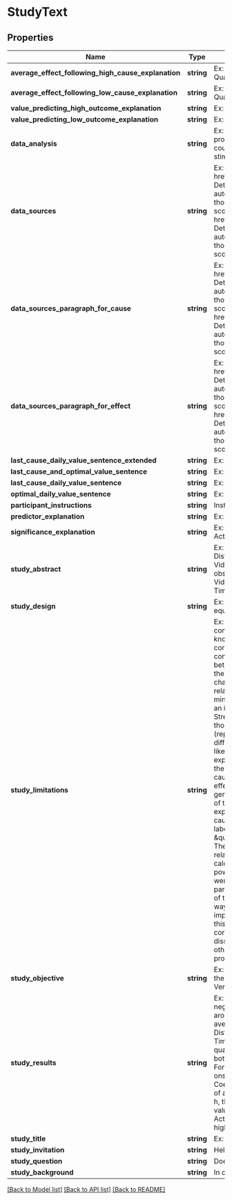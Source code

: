 # StudyText

## Properties
Name | Type | Description | Notes
------------ | ------------- | ------------- | -------------
**average_effect_following_high_cause_explanation** | **string** | Ex: Overall Mood is 3.55/5 (15% higher) on average after days with around 4.19/5 Sleep Quality | [optional] 
**average_effect_following_low_cause_explanation** | **string** | Ex: Overall Mood is 2.65/5 (14% lower) on average after days with around 1.97/5 Sleep Quality | [optional] 
**value_predicting_high_outcome_explanation** | **string** | Ex: Overall Mood, on average, 17% higher after around 4.14/5 Sleep Quality | [optional] 
**value_predicting_low_outcome_explanation** | **string** | Ex: Overall Mood, on average, 11% lower after around 3.03/5 Sleep Quality | [optional] 
**data_analysis** | **string** | Ex: It was assumed that 0 hours would pass before a change in Very Distracting Time would produce an observable change in Video Activities.  It was assumed that Very Distracting Time could produce an observable change in Video Activities for as much as 7 days after the stimulus event. | [optional] 
**data_sources** | **string** | Ex: Very Distracting Time data was primarily collected using &lt;a href&#x3D;\&quot;https://www.rescuetime.com/rp/quantimodo/plans\&quot;&gt;RescueTime&lt;/a&gt;. Detailed reports show which applications and websites you spent time on. Activities are automatically grouped into pre-defined categories with built-in productivity scores covering thousands of websites and applications. You can customize categories and productivity scores to meet your needs.&lt;br&gt;Video Activities data was primarily collected using &lt;a href&#x3D;\&quot;https://www.rescuetime.com/rp/quantimodo/plans\&quot;&gt;RescueTime&lt;/a&gt;. Detailed reports show which applications and websites you spent time on. Activities are automatically grouped into pre-defined categories with built-in productivity scores covering thousands of websites and applications. You can customize categories and productivity scores to meet your needs. | [optional] 
**data_sources_paragraph_for_cause** | **string** | Ex: Very Distracting Time data was primarily collected using &lt;a href&#x3D;\&quot;https://www.rescuetime.com/rp/quantimodo/plans\&quot;&gt;RescueTime&lt;/a&gt;. Detailed reports show which applications and websites you spent time on. Activities are automatically grouped into pre-defined categories with built-in productivity scores covering thousands of websites and applications. You can customize categories and productivity scores to meet your needs.&lt;br&gt;Video Activities data was primarily collected using &lt;a href&#x3D;\&quot;https://www.rescuetime.com/rp/quantimodo/plans\&quot;&gt;RescueTime&lt;/a&gt;. Detailed reports show which applications and websites you spent time on. Activities are automatically grouped into pre-defined categories with built-in productivity scores covering thousands of websites and applications. You can customize categories and productivity scores to meet your needs. | [optional] 
**data_sources_paragraph_for_effect** | **string** | Ex: Very Distracting Time data was primarily collected using &lt;a href&#x3D;\&quot;https://www.rescuetime.com/rp/quantimodo/plans\&quot;&gt;RescueTime&lt;/a&gt;. Detailed reports show which applications and websites you spent time on. Activities are automatically grouped into pre-defined categories with built-in productivity scores covering thousands of websites and applications. You can customize categories and productivity scores to meet your needs.&lt;br&gt;Video Activities data was primarily collected using &lt;a href&#x3D;\&quot;https://www.rescuetime.com/rp/quantimodo/plans\&quot;&gt;RescueTime&lt;/a&gt;. Detailed reports show which applications and websites you spent time on. Activities are automatically grouped into pre-defined categories with built-in productivity scores covering thousands of websites and applications. You can customize categories and productivity scores to meet your needs. | [optional] 
**last_cause_daily_value_sentence_extended** | **string** | Ex: Sleep Quality Predicts Higher Overall Mood | [optional] 
**last_cause_and_optimal_value_sentence** | **string** | Ex: Sleep Quality Predicts Higher Overall Mood | [optional] 
**last_cause_daily_value_sentence** | **string** | Ex: Sleep Quality Predicts Higher Overall Mood | [optional] 
**optimal_daily_value_sentence** | **string** | Ex: Sleep Quality Predicts Higher Overall Mood | [optional] 
**participant_instructions** | **string** | Instructions for study participation | [optional] 
**predictor_explanation** | **string** | Ex: Sleep Quality Predicts Higher Overall Mood | [optional] 
**significance_explanation** | **string** | Ex: Using a two-tailed t-test with alpha &#x3D; 0.05, it was determined that the change in Video Activities is statistically significant at 95% confidence interval. | [optional] 
**study_abstract** | **string** | Ex: Aggregated data from 21 suggests with a low degree of confidence (p&#x3D;0.097) that Very Distracting Time (Work) has a moderately positive predictive relationship (R&#x3D;0.354) with Video Activities  (Activity).  The highest quartile of Video Activities measurements were observed following an average 2.03h Very Distracting Timeper day.  The lowest quartile of Video Activities  measurements were observed following an average 1.04h Very Distracting Timeper day. | 
**study_design** | **string** | Ex: This study is based on data donated by  21 QuantiModo users. Thus, the study design is equivalent to the aggregation of 21 separate n&#x3D;1 observational natural experiments. | 
**study_limitations** | **string** | Ex: As with any human experiment, it was impossible to control for all potentially confounding variables.             Correlation does not necessarily imply correlation.  We can never know for sure if one factor is definitely the cause of an outcome.             However, lack of correlation definitely implies the lack of a causal relationship.  Hence, we can with great             confidence rule out non-existent relationships. For instance, if we discover no relationship between mood             and an antidepressant this information is just as or even more valuable than the discovery that there is a relationship.             &lt;br&gt;             &lt;br&gt;             We can also take advantage of several characteristics of time series data from many subjects  to infer the likelihood of a causal relationship if we do find a correlational relationship.             The criteria for causation are a group of minimal conditions necessary to provide adequate evidence of a causal relationship between an incidence and a possible consequence.             The list of the criteria is as follows:             &lt;br&gt;             1. Strength (effect size): A small association does not mean that there is not a causal effect, though the larger the association, the more likely that it is causal.             &lt;br&gt;             2. Consistency (reproducibility): Consistent findings observed by different persons in different places with different samples strengthens the likelihood of an effect.             &lt;br&gt;             3. Specificity: Causation is likely if a very specific population at a specific site and disease with no other likely explanation. The more specific an association between a factor and an effect is, the bigger the probability of a causal relationship.             &lt;br&gt;             4. Temporality: The effect has to occur after the cause (and if there is an expected delay between the cause and expected effect, then the effect must occur after that delay).             &lt;br&gt;             5. Biological gradient: Greater exposure should generally lead to greater incidence of the effect. However, in some cases, the mere presence of the factor can trigger the effect. In other cases, an inverse proportion is observed: greater exposure leads to lower incidence.             &lt;br&gt;             6. Plausibility: A plausible mechanism between cause and effect is helpful.             &lt;br&gt;             7. Coherence: Coherence between epidemiological and laboratory findings increases the likelihood of an effect.             &lt;br&gt;             8. Experiment: \&quot;Occasionally it is possible to appeal to experimental evidence\&quot;.             &lt;br&gt;             9. Analogy: The effect of similar factors may be considered.             &lt;br&gt;             &lt;br&gt;              The confidence in a causal relationship is bolstered by the fact that time-precedence was taken into account in all calculations. Furthermore, in accordance with the law of large numbers (LLN), the predictive power and accuracy of these results will continually grow over time.  146 paired data points were used in this analysis.   Assuming that the relationship is merely coincidental, as the participant independently modifies their Very Distracting Time values, the observed strength of the relationship will decline until it is below the threshold of significance.  To it another way, in the case that we do find a spurious correlation, suggesting that banana intake improves mood for instance,             one will likely increase their banana intake.  Due to the fact that this correlation is spurious, it is unlikely             that you will see a continued and persistent corresponding increase in mood.  So over time, the spurious correlation will             naturally dissipate.Furthermore, it will be very enlightening to aggregate this data with the data from other participants  with similar genetic, diseasomic, environmentomic, and demographic profiles. | 
**study_objective** | **string** | Ex: The objective of this study is to determine the nature of the relationship (if any) between the Very Distracting Time and the Video Activities. Additionally, we attempt to determine the Very Distracting Time values most likely to produce optimal Video Activities values. | 
**study_results** | **string** | Ex: This analysis suggests that higher Very Distracting Time (Work) generally predicts negative Video Activities (p &#x3D; 0.097). Video Activities is, on average, 36%  higher after around 2.03 Very Distracting Time.  After an onset delay of 168 hours, Video Activities is, on average, 16%  lower than its average over the 168 hours following around 1.04 Very Distracting Time.  146 data points were used in this analysis.  The value for Very Distracting Time changed 2984 times, effectively running 1492 separate natural experiments. The top quartile outcome values are preceded by an average 2.03 h of Very Distracting Time.  The bottom quartile outcome values are preceded by an average 1.04 h of Very Distracting Time.  Forward Pearson Correlation Coefficient was 0.354 (p&#x3D;0.097, 95% CI -0.437 to 1.144 onset delay &#x3D; 0 hours, duration of action &#x3D; 168 hours) .  The Reverse Pearson Correlation Coefficient was 0.208 (P&#x3D;0.097, 95% CI -0.583 to 0.998, onset delay &#x3D; -0 hours, duration of action &#x3D; -168 hours). When the Very Distracting Time value is closer to 2.03 h than 1.04 h, the Video Activities value which follows is, on average, 36% percent higher than its typical value.  When the Very Distracting Time value is closer to 1.04 h than 2.03 h, the Video Activities value which follows is 0% lower than its typical value.  Video Activities is 5 h (67% higher) on average after days with around 5 h Very Distracting Time | 
**study_title** | **string** | Ex: N1 Study: Very Distracting Time Predicts Negative Video Activities | 
**study_invitation** | **string** | Help us determine if Remeron affects Overall Mood! | [optional] 
**study_question** | **string** | Does Remeron affect Overall Mood? | [optional] 
**study_background** | **string** | In order to reduce suffering through the advancement of human knowledge... | [optional] 

[[Back to Model list]](../README.md#documentation-for-models) [[Back to API list]](../README.md#documentation-for-api-endpoints) [[Back to README]](../README.md)


